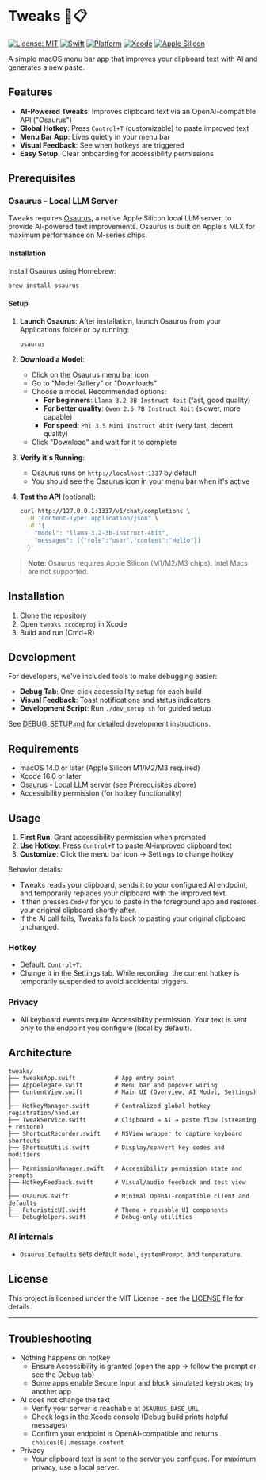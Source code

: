 # Tweaks 🧠📋

[![License: MIT](https://img.shields.io/badge/License-MIT-yellow.svg)](https://opensource.org/licenses/MIT)
[![Swift](https://img.shields.io/badge/Swift-5.9-orange.svg)](https://swift.org)
[![Platform](https://img.shields.io/badge/Platform-macOS%2014.0%2B-lightgrey.svg)](https://www.apple.com/macos/)
[![Xcode](https://img.shields.io/badge/Xcode-16.0%2B-blue.svg)](https://developer.apple.com/xcode/)
[![Apple Silicon](https://img.shields.io/badge/Apple%20Silicon-Required-red.svg)](https://support.apple.com/en-us/HT211814)

A simple macOS menu bar app that improves your clipboard text with AI and generates a new paste.

## Features

- **AI-Powered Tweaks**: Improves clipboard text via an OpenAI-compatible API ("Osaurus")
- **Global Hotkey**: Press `Control+T` (customizable) to paste improved text
- **Menu Bar App**: Lives quietly in your menu bar
- **Visual Feedback**: See when hotkeys are triggered
- **Easy Setup**: Clear onboarding for accessibility permissions

## Prerequisites

### Osaurus - Local LLM Server

Tweaks requires [Osaurus](https://github.com/dinoki-ai/osaurus), a native Apple Silicon local LLM server, to provide AI-powered text improvements. Osaurus is built on Apple's MLX for maximum performance on M-series chips.

#### Installation

Install Osaurus using Homebrew:

```bash
brew install osaurus
```

#### Setup

1. **Launch Osaurus**: After installation, launch Osaurus from your Applications folder or by running:

   ```bash
   osaurus
   ```

2. **Download a Model**:

   - Click on the Osaurus menu bar icon
   - Go to "Model Gallery" or "Downloads"
   - Choose a model. Recommended options:
     - **For beginners**: `Llama 3.2 3B Instruct 4bit` (fast, good quality)
     - **For better quality**: `Qwen 2.5 7B Instruct 4bit` (slower, more capable)
     - **For speed**: `Phi 3.5 Mini Instruct 4bit` (very fast, decent quality)
   - Click "Download" and wait for it to complete

3. **Verify it's Running**:
   - Osaurus runs on `http://localhost:1337` by default
   - You should see the Osaurus icon in your menu bar when it's active
4. **Test the API** (optional):
   ```bash
   curl http://127.0.0.1:1337/v1/chat/completions \
     -H "Content-Type: application/json" \
     -d '{
       "model": "llama-3.2-3b-instruct-4bit",
       "messages": [{"role":"user","content":"Hello"}]
     }'
   ```

> **Note**: Osaurus requires Apple Silicon (M1/M2/M3 chips). Intel Macs are not supported.

## Installation

1. Clone the repository
2. Open `tweaks.xcodeproj` in Xcode
3. Build and run (Cmd+R)

## Development

For developers, we've included tools to make debugging easier:

- **Debug Tab**: One-click accessibility setup for each build
- **Visual Feedback**: Toast notifications and status indicators
- **Development Script**: Run `./dev_setup.sh` for guided setup

See [DEBUG_SETUP.md](DEBUG_SETUP.md) for detailed development instructions.

## Requirements

- macOS 14.0 or later (Apple Silicon M1/M2/M3 required)
- Xcode 16.0 or later
- [Osaurus](https://github.com/dinoki-ai/osaurus) - Local LLM server (see Prerequisites above)
- Accessibility permission (for hotkey functionality)

## Usage

1. **First Run**: Grant accessibility permission when prompted
2. **Use Hotkey**: Press `Control+T` to paste AI‑improved clipboard text
3. **Customize**: Click the menu bar icon → Settings to change hotkey

Behavior details:

- Tweaks reads your clipboard, sends it to your configured AI endpoint, and temporarily replaces your clipboard with the improved text.
- It then presses `Cmd+V` for you to paste in the foreground app and restores your original clipboard shortly after.
- If the AI call fails, Tweaks falls back to pasting your original clipboard unchanged.

### Hotkey

- Default: `Control+T`.
- Change it in the Settings tab. While recording, the current hotkey is temporarily suspended to avoid accidental triggers.

### Privacy

- All keyboard events require Accessibility permission. Your text is sent only to the endpoint you configure (local by default).

## Architecture

```
tweaks/
├── tweaksApp.swift           # App entry point
├── AppDelegate.swift         # Menu bar and popover wiring
├── ContentView.swift         # Main UI (Overview, AI Model, Settings)
│
├── HotkeyManager.swift       # Centralized global hotkey registration/handler
├── TweakService.swift        # Clipboard → AI → paste flow (streaming + restore)
├── ShortcutRecorder.swift    # NSView wrapper to capture keyboard shortcuts
├── ShortcutUtils.swift       # Display/convert key codes and modifiers
│
├── PermissionManager.swift   # Accessibility permission state and prompts
├── HotkeyFeedback.swift      # Visual/audio feedback and test view
│
├── Osaurus.swift             # Minimal OpenAI-compatible client and defaults
├── FuturisticUI.swift        # Theme + reusable UI components
└── DebugHelpers.swift        # Debug-only utilities
```

### AI internals

- `Osaurus.Defaults` sets default `model`, `systemPrompt`, and `temperature`.

## License

This project is licensed under the MIT License - see the [LICENSE](LICENSE) file for details.

---

## Troubleshooting

- Nothing happens on hotkey
  - Ensure Accessibility is granted (open the app → follow the prompt or see the Debug tab)
  - Some apps enable Secure Input and block simulated keystrokes; try another app
- AI does not change the text
  - Verify your server is reachable at `OSAURUS_BASE_URL`
  - Check logs in the Xcode console (Debug build prints helpful messages)
  - Confirm your endpoint is OpenAI-compatible and returns `choices[0].message.content`
- Privacy
  - Your clipboard text is sent to the server you configure. For maximum privacy, use a local server.
